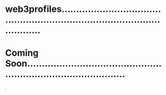 # web3profiles...................................................................................................
# Coming Soon.......................................................................................
.
